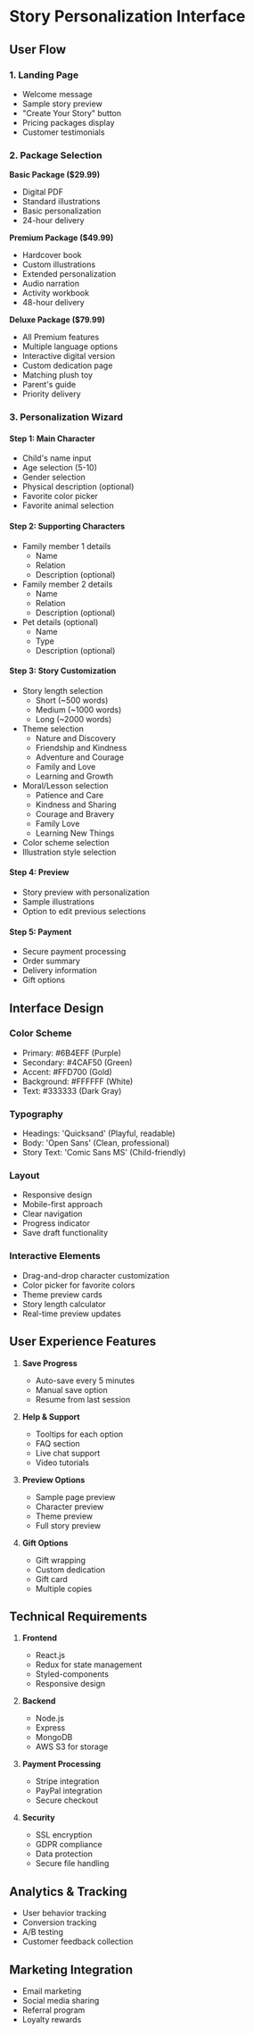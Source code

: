 # Story Personalization Interface

## User Flow

### 1. Landing Page
- Welcome message
- Sample story preview
- "Create Your Story" button
- Pricing packages display
- Customer testimonials

### 2. Package Selection
**Basic Package ($29.99)**
- Digital PDF
- Standard illustrations
- Basic personalization
- 24-hour delivery

**Premium Package ($49.99)**
- Hardcover book
- Custom illustrations
- Extended personalization
- Audio narration
- Activity workbook
- 48-hour delivery

**Deluxe Package ($79.99)**
- All Premium features
- Multiple language options
- Interactive digital version
- Custom dedication page
- Matching plush toy
- Parent's guide
- Priority delivery

### 3. Personalization Wizard
#### Step 1: Main Character
- Child's name input
- Age selection (5-10)
- Gender selection
- Physical description (optional)
- Favorite color picker
- Favorite animal selection

#### Step 2: Supporting Characters
- Family member 1 details
  - Name
  - Relation
  - Description (optional)
- Family member 2 details
  - Name
  - Relation
  - Description (optional)
- Pet details (optional)
  - Name
  - Type
  - Description (optional)

#### Step 3: Story Customization
- Story length selection
  - Short (~500 words)
  - Medium (~1000 words)
  - Long (~2000 words)
- Theme selection
  - Nature and Discovery
  - Friendship and Kindness
  - Adventure and Courage
  - Family and Love
  - Learning and Growth
- Moral/Lesson selection
  - Patience and Care
  - Kindness and Sharing
  - Courage and Bravery
  - Family Love
  - Learning New Things
- Color scheme selection
- Illustration style selection

#### Step 4: Preview
- Story preview with personalization
- Sample illustrations
- Option to edit previous selections

#### Step 5: Payment
- Secure payment processing
- Order summary
- Delivery information
- Gift options

## Interface Design

### Color Scheme
- Primary: #6B4EFF (Purple)
- Secondary: #4CAF50 (Green)
- Accent: #FFD700 (Gold)
- Background: #FFFFFF (White)
- Text: #333333 (Dark Gray)

### Typography
- Headings: 'Quicksand' (Playful, readable)
- Body: 'Open Sans' (Clean, professional)
- Story Text: 'Comic Sans MS' (Child-friendly)

### Layout
- Responsive design
- Mobile-first approach
- Clear navigation
- Progress indicator
- Save draft functionality

### Interactive Elements
- Drag-and-drop character customization
- Color picker for favorite colors
- Theme preview cards
- Story length calculator
- Real-time preview updates

## User Experience Features
1. **Save Progress**
   - Auto-save every 5 minutes
   - Manual save option
   - Resume from last session

2. **Help & Support**
   - Tooltips for each option
   - FAQ section
   - Live chat support
   - Video tutorials

3. **Preview Options**
   - Sample page preview
   - Character preview
   - Theme preview
   - Full story preview

4. **Gift Options**
   - Gift wrapping
   - Custom dedication
   - Gift card
   - Multiple copies

## Technical Requirements
1. **Frontend**
   - React.js
   - Redux for state management
   - Styled-components
   - Responsive design

2. **Backend**
   - Node.js
   - Express
   - MongoDB
   - AWS S3 for storage

3. **Payment Processing**
   - Stripe integration
   - PayPal integration
   - Secure checkout

4. **Security**
   - SSL encryption
   - GDPR compliance
   - Data protection
   - Secure file handling

## Analytics & Tracking
- User behavior tracking
- Conversion tracking
- A/B testing
- Customer feedback collection

## Marketing Integration
- Email marketing
- Social media sharing
- Referral program
- Loyalty rewards 